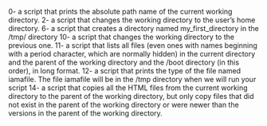 0- a script that prints the absolute path name of the current working directory.
2- a script that changes the working directory to the user’s home directory.
6-  a script that creates a directory named my_first_directory in the /tmp/ directory
10-  a script that changes the working directory to the previous one.
11- a script that lists all files (even ones with names beginning with a period character, which are normally hidden) in the current directory and the parent of the working directory and the /boot directory (in this order), in long format.
12- a script that prints the type of the file named iamafile. The file iamafile will be in the /tmp directory when we will run your script
14- a script that copies all the HTML files from the current working directory to the parent of the working directory, but only copy files that did not exist in the parent of the working directory or were newer than the versions in the parent of the working directory.
